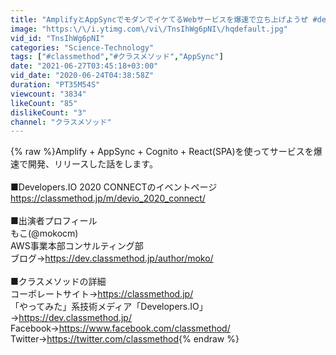 ```yaml
---
title: "AmplifyとAppSyncでモダンでイケてるWebサービスを爆速で立ち上げようぜ #devio2020"
image: "https:\/\/i.ytimg.com\/vi\/TnsIhWg6pNI\/hqdefault.jpg"
vid_id: "TnsIhWg6pNI"
categories: "Science-Technology"
tags: ["#classmethod","#クラスメソッド","AppSync"]
date: "2021-06-27T03:45:18+03:00"
vid_date: "2020-06-24T04:38:58Z"
duration: "PT35M54S"
viewcount: "3834"
likeCount: "85"
dislikeCount: "3"
channel: "クラスメソッド"
---
```

{% raw %}Amplify + AppSync + Cognito + React(SPA)を使ってサービスを爆速で開発、リリースした話をします。<br /><br />■Developers.IO 2020 CONNECTのイベントページ<br /><a rel="nofollow" target="blank" href="https://classmethod.jp/m/devio_2020_connect/">https://classmethod.jp/m/devio_2020_connect/</a><br /><br />■出演者プロフィール<br />もこ(@mokocm)<br />AWS事業本部コンサルティング部<br />ブログ→<a rel="nofollow" target="blank" href="https://dev.classmethod.jp/author/moko/">https://dev.classmethod.jp/author/moko/</a><br /><br />■クラスメソッドの詳細<br />コーポレートサイト→<a rel="nofollow" target="blank" href="https://classmethod.jp/">https://classmethod.jp/</a><br />「やってみた」系技術メディア「Developers.IO」→<a rel="nofollow" target="blank" href="https://dev.classmethod.jp/">https://dev.classmethod.jp/</a><br />Facebook→<a rel="nofollow" target="blank" href="https://www.facebook.com/classmethod/">https://www.facebook.com/classmethod/</a><br />Twitter→<a rel="nofollow" target="blank" href="https://twitter.com/classmethod">https://twitter.com/classmethod</a>{% endraw %}
